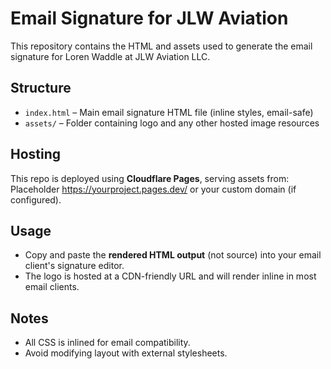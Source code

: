 # Email Signature for JLW Aviation

This repository contains the HTML and assets used to generate the email signature for Loren Waddle at JLW Aviation LLC.

## Structure

- `index.html` – Main email signature HTML file (inline styles, email-safe)
- `assets/` – Folder containing logo and any other hosted image resources

## Hosting

This repo is deployed using **Cloudflare Pages**, serving assets from:
Placeholder https://yourproject.pages.dev/ or your custom domain (if configured).

## Usage

- Copy and paste the **rendered HTML output** (not source) into your email client's signature editor.
- The logo is hosted at a CDN-friendly URL and will render inline in most email clients.

## Notes

- All CSS is inlined for email compatibility.
- Avoid modifying layout with external stylesheets.
